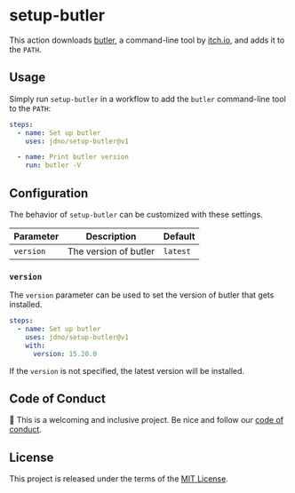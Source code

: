 # setup-butler

This action downloads [butler], a command-line tool by [itch.io], and adds it to
the `PATH`.

## Usage

Simply run `setup-butler` in a workflow to add the `butler` command-line tool to
the `PATH`:

```yaml
steps:
  - name: Set up butler
    uses: jdno/setup-butler@v1

  - name: Print butler version
    run: butler -V
```

## Configuration

The behavior of `setup-butler` can be customized with these settings.

| Parameter | Description           | Default  |
| --------- | --------------------- | -------- |
| `version` | The version of butler | `latest` |

### `version`

The `version` parameter can be used to set the version of butler that gets
installed.

```yaml
steps:
  - name: Set up butler
    uses: jdno/setup-butler@v1
    with:
      version: 15.20.0
```

If the `version` is not specified, the latest version will be installed.

## Code of Conduct

👋 This is a welcoming and inclusive project. Be nice and follow our
[code of conduct](./CODE_OF_CONDUCT.md).

## License

This project is released under the terms of the [MIT License](./LICENSE).

[butler]: https://itch.io/docs/butler/
[itch.io]: https://itch.io/
